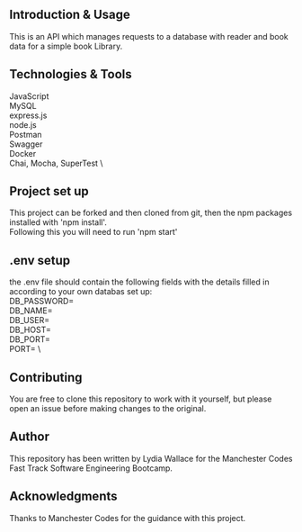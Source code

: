 ## Introduction & Usage
This is an API which manages requests to a database with reader and book data for a simple book Library.


## Technologies & Tools
JavaScript \
MySQL \
express.js \
node.js \
Postman \
Swagger \
Docker \
Chai, Mocha, SuperTest \

## Project set up
This project can be forked and then cloned from git, then the npm packages installed with 'npm install'. \
Following this you will need to run 'npm start'

## .env setup
the .env file should contain the following fields with the details filled in according to your own databas set up: \
DB_PASSWORD= \
DB_NAME= \
DB_USER= \
DB_HOST= \
DB_PORT= \
PORT= \

## Contributing
You are free to clone this repository to work with it yourself, but please open an issue before making changes to the original.

## Author
This repository has been written by Lydia Wallace for the Manchester Codes Fast Track Software Engineering Bootcamp.

## Acknowledgments
Thanks to Manchester Codes for the guidance with this project.
